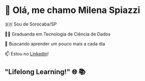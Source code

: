 # 👋 Olá, me chamo **Milena Spiazzi**
🇧🇷 Sou de Sorocaba/SP

👩‍💻 Graduanda em Tecnologia de Ciência de Dados

💞️ Buscando aprender um pouco mais a cada dia 

📫 Estou no [Linkedin](https://www.facebook.com/milena.spiazzi/)!

##                                                                   "Lifelong Learning!" 🌐 📚


<!---
mspzzi/mspzzi is a ✨ special ✨ repository because its `README.md` (this file) appears on your GitHub profile.
You can click the Preview link to take a look at your changes.
--->
